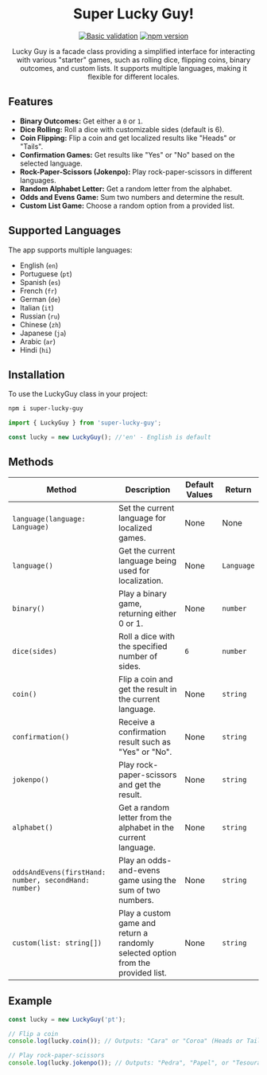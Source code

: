 <div align="center">

# Super Lucky Guy!

[![Basic validation](https://github.com/actions/labeler/actions/workflows/basic-validation.yml/badge.svg?branch=main)](https://github.com/actions/labeler/actions/workflows/basic-validation.yml)
[![npm version](https://badge.fury.io/js/super-lucky-guy.svg)](http://badge.fury.io/js/super-lucky-guy)



Lucky Guy is a facade class providing a simplified interface for interacting with various "starter" games, such as rolling dice, flipping coins, binary outcomes, and custom lists. It supports multiple languages, making it flexible for different locales.

</div>

## Features

- **Binary Outcomes:** Get either a `0` or `1`.
- **Dice Rolling:** Roll a dice with customizable sides (default is 6).
- **Coin Flipping:** Flip a coin and get localized results like "Heads" or "Tails".
- **Confirmation Games:** Get results like "Yes" or "No" based on the selected language.
- **Rock-Paper-Scissors (Jokenpo):** Play rock-paper-scissors in different languages.
- **Random Alphabet Letter:** Get a random letter from the alphabet.
- **Odds and Evens Game:** Sum two numbers and determine the result.
- **Custom List Game:** Choose a random option from a provided list.

## Supported Languages

The app supports multiple languages:

- English (`en`)
- Portuguese (`pt`)
- Spanish (`es`)
- French (`fr`)
- German (`de`)
- Italian (`it`)
- Russian (`ru`)
- Chinese (`zh`)
- Japanese (`ja`)
- Arabic (`ar`)
- Hindi (`hi`)

## Installation

To use the LuckyGuy class in your project:

```bash
npm i super-lucky-guy
```

```ts
import { LuckyGuy } from 'super-lucky-guy';

const lucky = new LuckyGuy(); //'en' - English is default
```

## Methods

| Method                                                | Description                                                                      | Default Values | Return     |
| ----------------------------------------------------- | -------------------------------------------------------------------------------- | -------------- | ---------- |
| `language(language: Language)`                        | Set the current language for localized games.                                    | None           | None       |
| `language()`                                          | Get the current language being used for localization.                            | None           | `Language` |
| `binary()`                                            | Play a binary game, returning either 0 or 1.                                     | None           | `number`   |
| `dice(sides)`                                         | Roll a dice with the specified number of sides.                                  | `6`            | `number`   |
| `coin()`                                              | Flip a coin and get the result in the current language.                          | None           | `string`   |
| `confirmation()`                                      | Receive a confirmation result such as "Yes" or "No".                             | None           | `string`   |
| `jokenpo()`                                           | Play rock-paper-scissors and get the result.                                     | None           | `string`   |
| `alphabet()`                                          | Get a random letter from the alphabet in the current language.                   | None           | `string`   |
| `oddsAndEvens(firstHand: number, secondHand: number)` | Play an odds-and-evens game using the sum of two numbers.                        | None           | `string`   |
| `custom(list: string[])`                              | Play a custom game and return a randomly selected option from the provided list. | None           | `string`   |

## Example

```typescript
const lucky = new LuckyGuy('pt');

// Flip a coin
console.log(lucky.coin()); // Outputs: "Cara" or "Coroa" (Heads or Tails in Portuguese)

// Play rock-paper-scissors
console.log(lucky.jokenpo()); // Outputs: "Pedra", "Papel", or "Tesoura" (Rock, Paper, Scissors in Portuguese)
```
